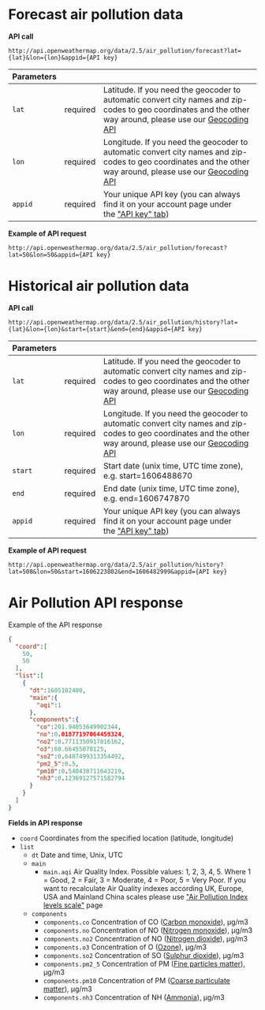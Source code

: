 # Forecast air pollution data

**API call**

```
http://api.openweathermap.org/data/2.5/air_pollution/forecast?lat={lat}&lon={lon}&appid={API key}
```

| **Parameters** |  |  |
| --- | --- | --- |
| `lat` | required | Latitude. If you need the geocoder to automatic convert city names and zip-codes to geo coordinates and the other way around, please use our [Geocoding API](https://openweathermap.org/api/geocoding-api) |
| `lon` | required | Longitude. If you need the geocoder to automatic convert city names and zip-codes to geo coordinates and the other way around, please use our [Geocoding API](https://openweathermap.org/api/geocoding-api) |
| `appid` | required | Your unique API key (you can always find it on your account page under the ["API key" tab](https://home.openweathermap.org/api_keys)) |

**Example of API request**

```
http://api.openweathermap.org/data/2.5/air_pollution/forecast?lat=50&lon=50&appid={API key}
```

# **Historical air pollution data**

**API call**

```
http://api.openweathermap.org/data/2.5/air_pollution/history?lat={lat}&lon={lon}&start={start}&end={end}&appid={API key}
```

| **Parameters** |  |  |
| --- | --- | --- |
| `lat` | required | Latitude. If you need the geocoder to automatic convert city names and zip-codes to geo coordinates and the other way around, please use our [Geocoding API](https://openweathermap.org/api/geocoding-api) |
| `lon` | required | Longitude. If you need the geocoder to automatic convert city names and zip-codes to geo coordinates and the other way around, please use our [Geocoding API](https://openweathermap.org/api/geocoding-api) |
| `start` | required | Start date (unix time, UTC time zone), e.g. start=1606488670 |
| `end` | required | End date (unix time, UTC time zone), e.g. end=1606747870 |
| `appid` | required | Your unique API key (you can always find it on your account page under the ["API key" tab](https://home.openweathermap.org/api_keys)) |

**Example of API request**

```
http://api.openweathermap.org/data/2.5/air_pollution/history?lat=508&lon=50&start=1606223802&end=1606482999&appid={API key}
```

# **Air Pollution API response**

Example of the API response

```json
{
  "coord":[
    50,
    50
  ],
  "list":[
    {
      "dt":1605182400,
      "main":{
        "aqi":1
      },
      "components":{
        "co":201.94053649902344,
        "no":0.01877197064459324,
        "no2":0.7711350917816162,
        "o3":68.66455078125,
        "so2":0.6407499313354492,
        "pm2_5":0.5,
        "pm10":0.540438711643219,
        "nh3":0.12369127571582794
      }
    }
  ]
}
```

**Fields in API response**

- `coord` Coordinates from the specified location (latitude, longitude)
- `list`
    - `dt` Date and time, Unix, UTC
    - `main`
        - `main.aqi` Air Quality Index. Possible values: 1, 2, 3, 4, 5. Where 1 = Good, 2 = Fair, 3 = Moderate, 4 = Poor, 5 = Very Poor. If you want to recalculate Air Quality indexes according UK, Europe, USA and Mainland China scales please use ["Air Pollution Index levels scale"](https://openweathermap.org/air-pollution-index-levels) page
    - `components`
        - `components.co` Сoncentration of CO ([Carbon monoxide](https://en.wikipedia.org/wiki/Carbon_monoxide)), μg/m3
        - `components.no` Сoncentration of NO ([Nitrogen monoxide](https://en.wikipedia.org/wiki/Nitric_oxide)), μg/m3
        - `components.no2` Сoncentration of NO ([Nitrogen dioxide](https://en.wikipedia.org/wiki/Nitrogen_dioxide)), μg/m3
        - `components.o3` Сoncentration of O ([Ozone](https://en.wikipedia.org/wiki/Ozone)), μg/m3
        - `components.so2` Сoncentration of SO ([Sulphur dioxide](https://en.wikipedia.org/wiki/Sulfur_dioxide)), μg/m3
        - `components.pm2_5` Сoncentration of PM ([Fine particles matter](https://en.wikipedia.org/wiki/Particulates)), μg/m3
        - `components.pm10` Сoncentration of PM ([Coarse particulate matter](https://en.wikipedia.org/wiki/Particulates#Size,_shape,_and_solubility_matter)), μg/m3
        - `components.nh3` Сoncentration of NH ([Ammonia](https://en.wikipedia.org/wiki/Ammonia)), μg/m3